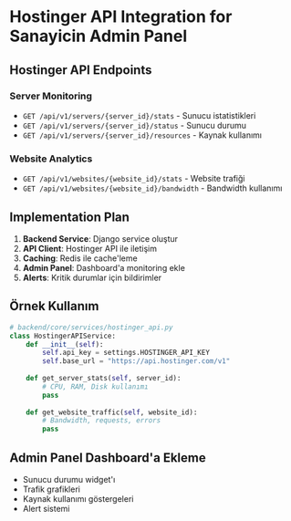 # Hostinger API Integration for Sanayicin Admin Panel

## Hostinger API Endpoints

### Server Monitoring
- `GET /api/v1/servers/{server_id}/stats` - Sunucu istatistikleri
- `GET /api/v1/servers/{server_id}/status` - Sunucu durumu
- `GET /api/v1/servers/{server_id}/resources` - Kaynak kullanımı

### Website Analytics
- `GET /api/v1/websites/{website_id}/stats` - Website trafiği
- `GET /api/v1/websites/{website_id}/bandwidth` - Bandwidth kullanımı

## Implementation Plan

1. **Backend Service**: Django service oluştur
2. **API Client**: Hostinger API ile iletişim
3. **Caching**: Redis ile cache'leme
4. **Admin Panel**: Dashboard'a monitoring ekle
5. **Alerts**: Kritik durumlar için bildirimler

## Örnek Kullanım

```python
# backend/core/services/hostinger_api.py
class HostingerAPIService:
    def __init__(self):
        self.api_key = settings.HOSTINGER_API_KEY
        self.base_url = "https://api.hostinger.com/v1"
    
    def get_server_stats(self, server_id):
        # CPU, RAM, Disk kullanımı
        pass
    
    def get_website_traffic(self, website_id):
        # Bandwidth, requests, errors
        pass
```

## Admin Panel Dashboard'a Ekleme

- Sunucu durumu widget'ı
- Trafik grafikleri
- Kaynak kullanımı göstergeleri
- Alert sistemi
